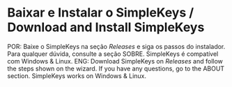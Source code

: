 # Baixar e Instalar o SimpleKeys / Download and Install SimpleKeys
POR: Baixe o SimpleKeys na seção _Releases_ e siga os passos do instalador. Para qualquer dúvida, consulte a seção SOBRE. SimpleKeys é compatível com Windows & Linux.
ENG: Download SimpleKeys on _Releases_ and follow the steps shown on the wizard. If you have any questions, go to the ABOUT section. SimpleKeys works on Windows & Linux.